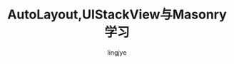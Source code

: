 ---
layout: post
title: "AutoLayout,UIStackView与Masonry学习"
subtitle: ''
author: "lingjye"
header-style: text
tags:
  - 旅行
---